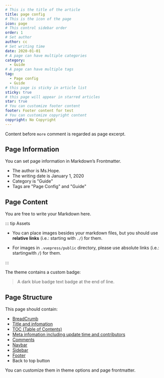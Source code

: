```yaml
---
# This is the title of the article
title: page config
# This is the icon of the page
icon: page
# This control sidebar order
order: 1
# Set author
author: cc
# Set writing time
date: 2020-01-01
# A page can have multiple categories
category:
  - Guide
# A page can have multiple tags
tag:
  - Page config
  - Guide
# this page is sticky in article list
sticky: true
# this page will appear in starred articles
star: true
# You can customize footer content
footer: Footer content for test
# You can customize copyright content
copyright: No Copyright
---
```


Content before `more` comment is regarded as page excerpt.

<!-- more -->

## Page Information

You can set page information in Markdown’s Frontmatter.

- The author is Ms.Hope.
- The writing date is January 1, 2020
- Category is "Guide"
- Tags are "Page Config" and "Guide"

## Page Content

You are free to write your Markdown here.

::: tip Assets

- You can place images besides your markdown files, but you should use **relative links** (i.e.: starting with `./`) for them.

- For images in `.vuepress/public` directory, please use absolute links (i.e.: startingwith `/`) for them.

:::

The theme contains a custom badge:

> A dark blue badge text badge at the end of line. <Badge text="Badge text" color="#242378" />

## Page Structure

This page should contain:

- [BreadCrumb](https://vuepress-theme-hope.github.io/v2/guide/layout/breadcrumb.html)
- [Title and infomation](https://vuepress-theme-hope.github.io/v2/guide/feature/page-info.html)
- [TOC (Table of Contents)](https://vuepress-theme-hope.github.io/v2/guide/layout/page.html#header-list)
- [Meta infomation including update time and contributors](https://vuepress-theme-hope.github.io/v2/guide/feature/meta.html)
- [Comments](https://vuepress-theme-hope.github.io/v2/guide/feature/comment.html)
- [Navbar](https://vuepress-theme-hope.github.io/v2/guide/layout/navbar.html)
- [Sidebar](https://vuepress-theme-hope.github.io/v2/guide/layout/sidebar.html)
- [Footer](https://vuepress-theme-hope.github.io/v2/guide/layout/footer.html)
- Back to top button

You can customize them in theme options and page frontmatter.

